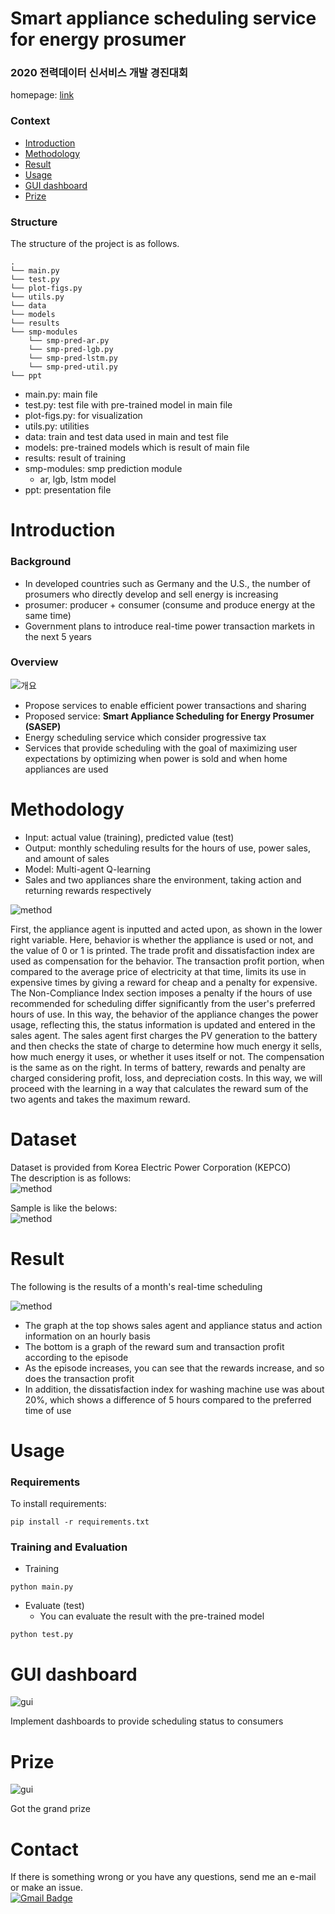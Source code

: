 Smart appliance scheduling service for energy prosumer
=======================================
### 2020 전력데이터 신서비스 개발 경진대회
homepage: [link](https://home.kepco.co.kr/kepco/NS/main/main.do)

### __Context__
* [Introduction](#introduction)
* [Methodology](#methodology)
* [Result](#result)
* [Usage](#usage)
* [GUI dashboard](#gui-dashboard)
* [Prize](#prize)

### __Structure__
The structure of the project is as follows.
```setup
.
└── main.py
└── test.py
└── plot-figs.py
└── utils.py
└── data
└── models
└── results
└── smp-modules
    └── smp-pred-ar.py
    └── smp-pred-lgb.py
    └── smp-pred-lstm.py
    └── smp-pred-util.py
└── ppt
```
* main.py: main file
* test.py: test file with pre-trained model in main file
* plot-figs.py: for visualization
* utils.py: utilities
* data: train and test data used in main and test file
* models: pre-trained models which is result of main file
* results: result of training
* smp-modules: smp prediction module
    - ar, lgb, lstm model
* ppt: presentation file

Introduction
=======================

### Background
* In developed countries such as Germany and the U.S., the number of prosumers who directly develop and sell energy is increasing
* prosumer: producer + consumer (consume and produce energy at the same time)
* Government plans to introduce real-time power transaction markets in the next 5 years

### Overview
![개요](img/overview.png)
* Propose services to enable efficient power transactions and sharing
* Proposed service: __Smart Appliance Scheduling for Energy Prosumer (SASEP)__
* Energy scheduling service which consider progressive tax
* Services that provide scheduling with the goal of maximizing user expectations by optimizing when power is sold and when home appliances are used  

Methodology
=======================
* Input: actual value (training), predicted value (test)
* Output: monthly scheduling results for the hours of use, power sales, and amount of sales
* Model: Multi-agent Q-learning
* Sales and two appliances share the environment, taking action and returning rewards respectively  

![method](img/method.png)

First, the appliance agent is inputted and acted upon, as shown in the lower right variable.
Here, behavior is whether the appliance is used or not, and the value of 0 or 1 is printed.
The trade profit and dissatisfaction index are used as compensation for the behavior.
The transaction profit portion, when compared to the average price of electricity at that time, limits its use in expensive times by giving a reward for cheap and a penalty for expensive.
The Non-Compliance Index section imposes a penalty if the hours of use recommended for scheduling differ significantly from the user's preferred hours of use.
In this way, the behavior of the appliance changes the power usage, reflecting this, the status information is updated and entered in the sales agent.
The sales agent first charges the PV generation to the battery and then checks the state of charge to determine how much energy it sells, how much energy it uses, or whether it uses itself or not.
The compensation is the same as on the right.
In terms of battery, rewards and penalty are charged considering profit, loss, and depreciation costs.
In this way, we will proceed with the learning in a way that calculates the reward sum of the two agents and takes the maximum reward.

Dataset
======================
Dataset is provided from Korea Electric Power Corporation (KEPCO)   
The description is as follows:  
![method](img/dataset_description.png)

Sample is like the belows:  
![method](img/dataset.png)

Result
=======================
The following is the results of a month's real-time scheduling

![method](img/result.png)
* The graph at the top shows sales agent and appliance status and action information on an hourly basis
* The bottom is a graph of the reward sum and transaction profit according to the episode
* As the episode increases, you can see that the rewards increase, and so does the transaction profit
* In addition, the dissatisfaction index for washing machine use was about 20%, which shows a difference of 5 hours compared to the preferred time of use

Usage
==================
### Requirements 
To install requirements:
```setup
pip install -r requirements.txt
```
### Training and Evaluation
* Training
```train and eval
python main.py
```
* Evaluate (test)
    * You can evaluate the result with the pre-trained model
```
python test.py
```

GUI dashboard
=======================
![gui](img/gui.JPG)

Implement dashboards to provide scheduling status to consumers

Prize
=======================
![gui](img/한전.png)

Got the grand prize   

Contact
==================
If there is something wrong or you have any questions, send me an e-mail or make an issue.  
[![Gmail Badge](https://img.shields.io/badge/-Gmail-d14836?style=flat-square&logo=Gmail&logoColor=white&link=mailto:pond9816@gmail.com)](mailto:pond9816@gmail.com)